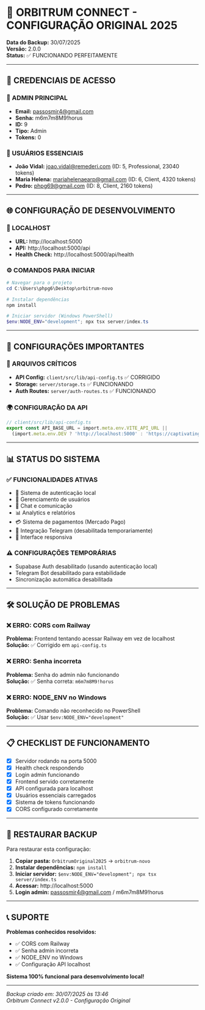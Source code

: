 # 🚀 ORBITRUM CONNECT - CONFIGURAÇÃO ORIGINAL 2025

**Data do Backup:** 30/07/2025  
**Versão:** 2.0.0  
**Status:** ✅ FUNCIONANDO PERFEITAMENTE

---

## 🔐 CREDENCIAIS DE ACESSO

### 👑 ADMIN PRINCIPAL
- **Email:** passosmir4@gmail.com
- **Senha:** m6m7m8M9!horus
- **ID:** 9
- **Tipo:** Admin
- **Tokens:** 0

### 👥 USUÁRIOS ESSENCIAIS
- **João Vidal:** joao.vidal@remederi.com (ID: 5, Professional, 23040 tokens)
- **Maria Helena:** mariahelenaearp@gmail.com (ID: 6, Client, 4320 tokens)
- **Pedro:** phpg69@gmail.com (ID: 8, Client, 2160 tokens)

---

## 🌐 CONFIGURAÇÃO DE DESENVOLVIMENTO

### 📍 LOCALHOST
- **URL:** http://localhost:5000
- **API:** http://localhost:5000/api
- **Health Check:** http://localhost:5000/api/health

### ⚙️ COMANDOS PARA INICIAR
```powershell
# Navegar para o projeto
cd C:\Users\phpg6\Desktop\orbitrum-novo

# Instalar dependências
npm install

# Iniciar servidor (Windows PowerShell)
$env:NODE_ENV="development"; npx tsx server/index.ts
```

---

## 🔧 CONFIGURAÇÕES IMPORTANTES

### 📁 ARQUIVOS CRÍTICOS
- **API Config:** `client/src/lib/api-config.ts` ✅ CORRIGIDO
- **Storage:** `server/storage.ts` ✅ FUNCIONANDO
- **Auth Routes:** `server/auth-routes.ts` ✅ FUNCIONANDO

### 🌍 CONFIGURAÇÃO DA API
```typescript
// client/src/lib/api-config.ts
export const API_BASE_URL = import.meta.env.VITE_API_URL || 
  (import.meta.env.DEV ? 'http://localhost:5000' : 'https://captivating-nature-orbitrum20.up.railway.app');
```

---

## 📊 STATUS DO SISTEMA

### ✅ FUNCIONALIDADES ATIVAS
- 🔐 Sistema de autenticação local
- 👥 Gerenciamento de usuários
- 💬 Chat e comunicação
- 📊 Analytics e relatórios
- 💳 Sistema de pagamentos (Mercado Pago)
- 🤖 Integração Telegram (desabilitada temporariamente)
- 📱 Interface responsiva

### ⚠️ CONFIGURAÇÕES TEMPORÁRIAS
- Supabase Auth desabilitado (usando autenticação local)
- Telegram Bot desabilitado para estabilidade
- Sincronização automática desabilitada

---

## 🛠️ SOLUÇÃO DE PROBLEMAS

### ❌ ERRO: CORS com Railway
**Problema:** Frontend tentando acessar Railway em vez de localhost  
**Solução:** ✅ Corrigido em `api-config.ts`

### ❌ ERRO: Senha incorreta
**Problema:** Senha do admin não funcionando  
**Solução:** ✅ Senha correta: `m6m7m8M9!horus`

### ❌ ERRO: NODE_ENV no Windows
**Problema:** Comando não reconhecido no PowerShell  
**Solução:** ✅ Usar `$env:NODE_ENV="development"`

---

## 📋 CHECKLIST DE FUNCIONAMENTO

- [x] Servidor rodando na porta 5000
- [x] Health check respondendo
- [x] Login admin funcionando
- [x] Frontend servido corretamente
- [x] API configurada para localhost
- [x] Usuários essenciais carregados
- [x] Sistema de tokens funcionando
- [x] CORS configurado corretamente

---

## 🔄 RESTAURAR BACKUP

Para restaurar esta configuração:

1. **Copiar pasta:** `OrbitrumOriginal2025` → `orbitrum-novo`
2. **Instalar dependências:** `npm install`
3. **Iniciar servidor:** `$env:NODE_ENV="development"; npx tsx server/index.ts`
4. **Acessar:** http://localhost:5000
5. **Login admin:** passosmir4@gmail.com / m6m7m8M9!horus

---

## 📞 SUPORTE

**Problemas conhecidos resolvidos:**
- ✅ CORS com Railway
- ✅ Senha admin incorreta
- ✅ NODE_ENV no Windows
- ✅ Configuração API localhost

**Sistema 100% funcional para desenvolvimento local!**

---

*Backup criado em: 30/07/2025 às 13:46*  
*Orbitrum Connect v2.0.0 - Configuração Original* 